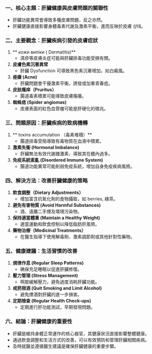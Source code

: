 ### 一、核心主題：肝臟健康與皮膚問題的關聯性

- 肝臟功能異常會導致多種皮膚問題，反之亦然。
- 肝臟健康直接影響身體毒素代謝及激素平衡，進而反映於皮膚 상태。

### 二、主要觀念：肝臟疾病引發的皮膚症狀

1. ** кожи випіки ( Dermatitis)**
   - 濕疹等皮膚炎症可能與肝臟排毒功能受損有關。
2. **皮膚色素沉著異常**
   - 肝臟 Dysfunction 可導致黑色素沉著增加，如白癜風。
3. **痤瘡 (Acne)**
   - 肝臟問題會干擾激素平衡，誘發或加重青春痘。
4. **皮肤瘙痒（Pruritus）**
   - 腸道毒素積累可能導致皮膚瘙癢。
5. **蜘蛛痣 (Spider angiomas)**
   - 皮膚表面的紅色血管瘤可能是肝硬化的徵兆。

### 三、問題原因：肝臟疾病的致病機轉

1. ** toxins accumulation （毒素堆積）**
   - 腸道排毒受阻導致有毒物質在血液中積累。
2. **激素失衡 (Hormonal Imbalance)**
   - 肝臟無法有效代謝雌激素，導致其在體內過多。
3. **免疫系統紊亂 (Disordered Immune System)**
   - 腸道功能異常可能削弱免疫系統，增加自身免疫疾病風險。

### 四、解決方法：改善肝臟健康的策略

1. **飲食調整（Dietary Adjustments）**
   - 增加富含抗氧化劑的食物攝取，如 berries, 綠茶。
2. **避免有害物質 (Avoid Harmful Substances)**
   - 酒、遠離二手煙及環境污染物。
3. **保持適當體重 (Maintain a Healthy Weight)**
   - 適當運動和飲食控制以降低脂肪肝風險。
4. **藥物治療（Medicinal Treatments）**
   - 在醫生指導下使用解毒劑、激素調節劑或其他針對性藥物。

### 五、健康建議：生活習慣的改善

1. **規律作息 (Regular Sleep Patterns)**
   - 确保充足睡眠以促進肝臟修復。
2. **壓力管理 (Stress Management)**
   - 啊胺緩解壓力，避免過度消耗肝臟功能。
3. **戒菸限酒 (Quit Smoking and Limit Alcohol)**
   - 避免煙酒對肝臟的進一步損害。
4. **定期檢查 (Regular Health Check-ups)**
   - 定期進行肝功能測試，早期發現問題。

### 六、結論：肝臟健康的重要性

- 肝臟是維持身體正常運作的核心器官，其健康狀況直接影響整體健康。
- 通過飲食調整和生活方式的改善，可以有效預防和管理肝臟相關疾病。
- 及時就醫並遵循醫生建議是確保肝臟健康的重要步驟。